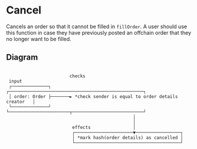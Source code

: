 # Cancel

Cancels an order so that it cannot be filled in `fillOrder`.
A user should use this function in case they have previously posted an offchain order that they no longer want to be filled.

## Diagram

```

                        checks
 input
 ┌──────────────┐       ┌───────────────────────────────────────────────────┐
 │ order: Order ├───────► *check sender is equal to order details creator   │
 └──────────────┘       └───────────────────────┬───────────────────────────┘
                                                │
                                                │
                         effects                │
                         ┌──────────────────────▼─────────────────┐
                         │ *mark hash(order details) as cancelled │
                         └────────────────────────────────────────┘
```
